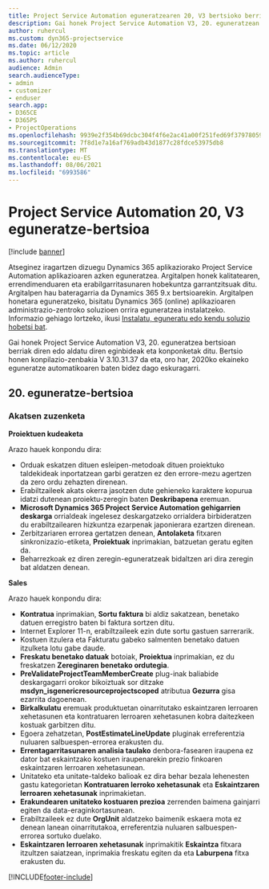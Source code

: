 ```yaml
---
title: Project Service Automation eguneratzearen 20, V3 bertsioko berrikuntzak edo aldaketak
description: Gai honek Project Service Automation V3, 20. eguneratzean erabilgarri dauden eginbideak eta konponketak ditu
author: ruhercul
ms.custom: dyn365-projectservice
ms.date: 06/12/2020
ms.topic: article
ms.author: ruhercul
audience: Admin
search.audienceType:
- admin
- customizer
- enduser
search.app:
- D365CE
- D365PS
- ProjectOperations
ms.openlocfilehash: 9939e2f354b69dcbc304f4f6e2ac41a00f251fed69f37978059f4053335ee651
ms.sourcegitcommit: 7f8d1e7a16af769adb43d1877c28fdce53975db8
ms.translationtype: MT
ms.contentlocale: eu-ES
ms.lasthandoff: 08/06/2021
ms.locfileid: "6993586"
---
```

# <a name="project-service-automation-update-release-20-v3"></a>Project Service Automation 20, V3 eguneratze-bertsioa

[!include [banner](../includes/psa-now-project-operations.md)]

Atseginez iragartzen dizuegu Dynamics 365 aplikaziorako Project Service Automation aplikazioaren azken eguneratzea. Argitalpen honek kalitatearen, errendimenduaren eta erabilgarritasunaren hobekuntza garrantzitsuak ditu. Argitalpen hau bateragarria da Dynamics 365 9.x bertsioarekin. Argitalpen honetara eguneratzeko, bisitatu Dynamics 365 (online) aplikazioaren administrazio-zentroko soluzioen orrira eguneratzea instalatzeko. Informazio gehiago lortzeko, ikusi [Instalatu, eguneratu edo kendu soluzio hobetsi bat](/power-platform/admin/install-remove-preferred-solution).

Gai honek Project Service Automation V3, 20. eguneratzea bertsioan berriak diren edo aldatu diren eginbideak eta konponketak ditu. Bertsio honen konpilazio-zenbakia V 3.10.31.37 da eta, oro har, 2020ko ekaineko eguneratze automatikoaren baten bidez dago eskuragarri.

## <a name="update-release-20"></a>20. eguneratze-bertsioa

### <a name="bug-fixes"></a>Akatsen zuzenketa

**Proiektuen kudeaketa**

Arazo hauek konpondu dira:

- Orduak eskatzen dituen esleipen-metodoak dituen proiektuko taldekideak inportatzean garbi geratzen ez den errore-mezu agertzen da zero ordu zehazten direnean.
- Erabiltzaileek akats okerra jasotzen dute gehieneko karaktere kopurua idatzi dutenean proiektu-zeregin baten **Deskribapena** eremuan.
- **Microsoft Dynamics 365 Project Service Automation gehigarrien deskarga** orrialdeak ingelesez deskargatzeko orrialdera birbideratzen du erabiltzailearen hizkuntza ezarpenak japonierara ezartzen direnean.
- Zerbitzariaren errorea gertatzen denean, **Antolaketa** fitxaren sinkronizazio-etiketa, **Proiektuak** inprimakian, batzuetan geratu egiten da.
- Beharrezkoak ez diren zeregin-eguneratzeak bidaltzen ari dira zeregin bat aldatzen denean.

**Sales**

Arazo hauek konpondu dira:

- **Kontratua** inprimakian, **Sortu faktura** bi aldiz sakatzean, benetako datuen erregistro baten bi faktura sortzen ditu.
- Internet Explorer 11-n, erabiltzaileek ezin dute sortu gastuen sarrerarik.
- Kostuen itzulera eta Fakturatu gabeko salmenten benetako datuen itzulketa lotu gabe daude.
- **Freskatu benetako datuak** botoiak, **Proiektua** inprimakian, ez du freskatzen **Zereginaren benetako ordutegia**.
- **PreValidateProjectTeamMemberCreate** plug-inak baliabide deskargagarri orokor bikoiztuak sor ditzake **msdyn_isgenericresourceprojectscoped** atributua **Gezurra** gisa ezarrita dagoenean.
- **Birkalkulatu** eremuak produktuetan oinarritutako eskaintzaren lerroaren xehetasunen eta kontratuaren lerroaren xehetasunen kobra daitezkeen kostuak garbitzen ditu.
- Egoera zehatzetan, **PostEstimateLineUpdate** pluginak erreferentzia nuluaren salbuespen-errorea erakusten du.
- **Errentagarritasunaren analisia taulako** denbora-fasearen iraupena ez dator bat eskaintzako kostuen iraupenarekin prezio finkoaren eskaintzaren lerroaren xehetasunean.
- Unitateko eta unitate-taldeko balioak ez dira behar bezala lehenesten gastu kategorietan **Kontratuaren lerroko xehetasunak** eta **Eskaintzaren lerroaren xehetasunak** inprimakietan.
- **Erakundearen unitateko kostuaren prezioa** zerrenden baimena gainjarri egiten da data-eraginkortasunean.
- Erabiltzaileek ez dute **OrgUnit** aldatzeko baimenik eskaera mota ez denean lanean oinarritutakoa, erreferentzia nuluaren salbuespen-errorea sortuko duelako.
- **Eskaintzaren lerroaren xehetasunak** inprimakitik **Eskaintza** fitxara itzultzen saiatzean, inprimakia freskatu egiten da eta **Laburpena** fitxa erakusten du.


[!INCLUDE[footer-include](../includes/footer-banner.md)]